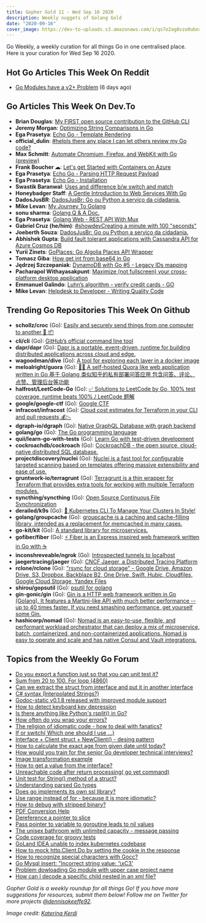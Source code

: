 ```yaml
---
title: Gopher Gold 11 - Wed Sep 16 2020
description: Weekly nuggets of Golang Gold
date: "2020-09-16"
cover_image: https://dev-to-uploads.s3.amazonaws.com/i/qs7o2ag8vzo0uborgc7v.png
---
```


Go Weekly, a weekly curation for all things Go in one centralised place. Here is your curation for Wed Sep 16 2020.



## Hot Go Articles This Week On Reddit

- [Go Modules have a v2+ Problem](https://www.reddit.com/r/golang/comments/ipwea6/go_modules_have_a_v2_problem/) (6 days ago)



## Go Articles This Week On Dev.To

- **Brian Douglas**: [My FIRST open source contribution to the GitHub CLI](https://dev.to/opensauced/my-first-open-source-contribution-to-the-github-cli-5g27)
- **Jeremy Morgan**: [Optimizing String Comparisons in Go](https://dev.to/pluralsight/optimizing-string-comparisons-in-go-4e0c)
- **Ega Prasetya**: [Echo Go - Template Rendering](https://dev.to/ga/echo-go-template-rendering-509l)
- **official_dulin**: [#helpIs there any place I can let others review my Go code?](https://dev.to/mrdulin/is-there-any-place-i-can-let-others-review-my-go-code-23k4)
- **Max Schmitt**: [Automate Chromium, Firefox, and WebKit with Go (preview)](https://dev.to/mxschmitt/automate-chromium-firefox-and-webkit-with-go-preview-j9)
- **Frank Boucher ☁**: [Let's get Started with Containers on Azure](https://dev.to/allaroundazure/let-s-get-started-with-containers-on-azure-26mh)
- **Ega Prasetya**: [Echo Go - Parsing HTTP Request Payload](https://dev.to/ga/echo-go-parsing-http-request-payload-260g)
- **Ega Prasetya**: [Echo Go - Installation](https://dev.to/ga/echo-go-installation-12d4)
- **Swastik Baranwal**: [Uses and difference b/w switch and match](https://dev.to/delta456/use-of-switch-and-match-3h7g)
- **Honeybadger Staff**: [A Gentle Introduction to Web Services With Go](https://dev.to/honeybadger_staff/a-gentle-introduction-to-web-services-with-go-15ma)
- **DadosJusBR**: [DadosJusBr: Go ou Python a serviço da cidadania.](https://dev.to/dadosjusbr/dadosjusbr-go-ou-python-a-servico-da-cidadania-hpn)
- **Mike Levan**: [My Journey To Golang](https://dev.to/thenjdevopsguy/my-journey-to-golang-cp3)
- **sonu sharma**: [Golang Q & A Doc.](https://dev.to/sonu_sharma/golang-q-a-doc-42c8)
- **Ega Prasetya**: [Golang Web - REST API With Mux](https://dev.to/ga/golang-web-rest-api-with-mux-15am)
- **Gabriel Cruz (he/him)**: [#showdevCreating a minute with 100 "seconds"](https://dev.to/gmelodie/creating-a-minute-with-100-seconds-4pd0)
- **Joeberth Souza**: [DadosJusBr: Go ou Python a serviço da cidadania.](https://dev.to/joeberth/dadosjusbr-go-ou-python-a-servico-da-cidadania-2ofl)
- **Abhishek Gupta**: [Build fault tolerant applications with Cassandra API for Azure Cosmos DB](https://dev.to/azure/build-fault-tolerant-applications-with-cassandra-api-for-azure-cosmos-db-2m70)
- **Yurii Zinets**: [GoPlaces: Go Algolia Places API Wrapper](https://dev.to/yuriizinets/goplaces-go-algolia-places-api-wrapper-3lk6)
- **Tomasz Giba**: [How get int from base64 in Go](https://dev.to/tomaszgiba/how-get-int-from-base64-in-go-f7d)
- **Jędrzej Szczepaniak**: [DynamoDB with Go #5 - Legacy IDs mapping](https://dev.to/jbszczepaniak/dynamodb-with-go-5-legacy-ids-mapping-3ho5)
- **Pacharapol Withayasakpunt**: [Maximize (not fullscreen) your cross-platform desktop application](https://dev.to/patarapolw/maximize-not-fullscreen-your-desktop-application-4652)
- **Emmanuel Galindo**: [Luhn’s algorithm - verify credit cards - GO](https://dev.to/georgexx009/luhn-s-algorithm-verify-credit-cards-go-13h2)
- **Mike Levan**: [Helpdesk to Developer - Writing Quality Code](https://dev.to/thenjdevopsguy/helpdesk-to-developer-writing-quality-code-42n2)



## Trending Go Repositories This Week On Github

- **schollz/croc** (Go): [Easily and securely send things from one computer to another 🐊 📦](https://github.com/schollz/croc)
- **cli/cli** (Go): [GitHub’s official command line tool](https://github.com/cli/cli)
- **dapr/dapr** (Go): [Dapr is a portable, event-driven, runtime for building distributed applications across cloud and edge.](https://github.com/dapr/dapr)
- **wagoodman/dive** (Go): [A tool for exploring each layer in a docker image](https://github.com/wagoodman/dive)
- **meloalright/guora** (Go): [🖖🏻 A self-hosted Quora like web application written in Go 基于 Golang 类似知乎的私有部署问答应用 包含问答、评论、点赞、管理后台等功能](https://github.com/meloalright/guora)
- **halfrost/LeetCode-Go** (Go): [✅ Solutions to LeetCode by Go, 100% test coverage, runtime beats 100% / LeetCode 题解](https://github.com/halfrost/LeetCode-Go)
- **google/google-ctf** (Go): [Google CTF](https://github.com/google/google-ctf)
- **infracost/infracost** (Go): [Cloud cost estimates for Terraform in your CLI and pull requests 💰📉](https://github.com/infracost/infracost)
- **dgraph-io/dgraph** (Go): [Native GraphQL Database with graph backend](https://github.com/dgraph-io/dgraph)
- **golang/go** (Go): [The Go programming language](https://github.com/golang/go)
- **quii/learn-go-with-tests** (Go): [Learn Go with test-driven development](https://github.com/quii/learn-go-with-tests)
- **cockroachdb/cockroach** (Go): [CockroachDB - the open source, cloud-native distributed SQL database.](https://github.com/cockroachdb/cockroach)
- **projectdiscovery/nuclei** (Go): [Nuclei is a fast tool for configurable targeted scanning based on templates offering massive extensibility and ease of use.](https://github.com/projectdiscovery/nuclei)
- **gruntwork-io/terragrunt** (Go): [Terragrunt is a thin wrapper for Terraform that provides extra tools for working with multiple Terraform modules.](https://github.com/gruntwork-io/terragrunt)
- **syncthing/syncthing** (Go): [Open Source Continuous File Synchronization](https://github.com/syncthing/syncthing)
- **derailed/k9s** (Go): [🐶 Kubernetes CLI To Manage Your Clusters In Style!](https://github.com/derailed/k9s)
- **golang/groupcache** (Go): [groupcache is a caching and cache-filling library, intended as a replacement for memcached in many cases.](https://github.com/golang/groupcache)
- **go-kit/kit** (Go): [A standard library for microservices.](https://github.com/go-kit/kit)
- **gofiber/fiber** (Go): [⚡️ Fiber is an Express inspired web framework written in Go with ☕️](https://github.com/gofiber/fiber)
- **inconshreveable/ngrok** (Go): [Introspected tunnels to localhost](https://github.com/inconshreveable/ngrok)
- **jaegertracing/jaeger** (Go): [CNCF Jaeger, a Distributed Tracing Platform](https://github.com/jaegertracing/jaeger)
- **rclone/rclone** (Go): ["rsync for cloud storage" - Google Drive, Amazon Drive, S3, Dropbox, Backblaze B2, One Drive, Swift, Hubic, Cloudfiles, Google Cloud Storage, Yandex Files](https://github.com/rclone/rclone)
- **shirou/gopsutil** (Go): [psutil for golang](https://github.com/shirou/gopsutil)
- **gin-gonic/gin** (Go): [Gin is a HTTP web framework written in Go (Golang). It features a Martini-like API with much better performance -- up to 40 times faster. If you need smashing performance, get yourself some Gin.](https://github.com/gin-gonic/gin)
- **hashicorp/nomad** (Go): [Nomad is an easy-to-use, flexible, and performant workload orchestrator that can deploy a mix of microservice, batch, containerized, and non-containerized applications. Nomad is easy to operate and scale and has native Consul and Vault integrations.](https://github.com/hashicorp/nomad)



## Topics from the Weekly Go Forum

- [Do you export a function just so that you can unit test it?](https://forum.golangbridge.org/t/do-you-export-a-function-just-so-that-you-can-unit-test-it/20538)
- [Sum from 20 to 100. For loop (4860)](https://forum.golangbridge.org/t/sum-from-20-to-100-for-loop-4860/20568)
- [Can we extract the struct from interface and put it in another interface](https://forum.golangbridge.org/t/can-we-extract-the-struct-from-interface-and-put-it-in-another-interface/20525)
- [C# syntax (Interpolated Strings?)](https://forum.golangbridge.org/t/c-syntax-interpolated-strings/20544)
- [Godoc-static v0.1.8 released with improved module support](https://forum.golangbridge.org/t/godoc-static-v0-1-8-released-with-improved-module-support/20547)
- [How to detect keyboard key depression](https://forum.golangbridge.org/t/how-to-detect-keyboard-key-depression/20572)
- [Is there anything like Python's rsplit() in Go?](https://forum.golangbridge.org/t/is-there-anything-like-pythons-rsplit-in-go/20521)
- [How often do you wrap your errors?](https://forum.golangbridge.org/t/how-often-do-you-wrap-your-errors/20537)
- [The religion of idiomatic code - how to deal with fanatics?](https://forum.golangbridge.org/t/the-religion-of-idiomatic-code-how-to-deal-with-fanatics/20571)
- [If or switch( Which one should I use ...)](https://forum.golangbridge.org/t/if-or-switch-which-one-should-i-use/20553)
- [Interface + Client struct + NewClient() - desing pattern](https://forum.golangbridge.org/t/interface-client-struct-newclient-desing-pattern/20539)
- [How to calculate the exact age from given date until today?](https://forum.golangbridge.org/t/how-to-calculate-the-exact-age-from-given-date-until-today/20530)
- [How would you train for the senior Go developer technical interviews?](https://forum.golangbridge.org/t/how-would-you-train-for-the-senior-go-developer-technical-interviews/20580)
- [Image transformation example](https://forum.golangbridge.org/t/image-transformation-example/20557)
- [How to get a value from the interface?](https://forum.golangbridge.org/t/how-to-get-a-value-from-the-interface/20589)
- [Unreachable code after return processing( go vet command)](https://forum.golangbridge.org/t/unreachable-code-after-return-processing-go-vet-command/20586)
- [Unit test for String() method of a struct?](https://forum.golangbridge.org/t/unit-test-for-string-method-of-a-struct/20523)
- [Understanding parsed Go types](https://forum.golangbridge.org/t/understanding-parsed-go-types/20561)
- [Does go implements its own ssl library?](https://forum.golangbridge.org/t/does-go-implements-its-own-ssl-library/20519)
- [Use range instead of for - because it is more idiomatic?](https://forum.golangbridge.org/t/use-range-instead-of-for-because-it-is-more-idiomatic/20517)
- [How to debug with stripped binary?](https://forum.golangbridge.org/t/how-to-debug-with-stripped-binary/20548)
- [PDF Conversion Help](https://forum.golangbridge.org/t/pdf-conversion-help/20535)
- [Dereference a pointer to slice](https://forum.golangbridge.org/t/dereference-a-pointer-to-slice/20541)
- [Pass pointer to variable to goroutine leads to nil values](https://forum.golangbridge.org/t/pass-pointer-to-variable-to-goroutine-leads-to-nil-values/20590)
- [The unisex bathroom with unlimited capacity - message passing](https://forum.golangbridge.org/t/the-unisex-bathroom-with-unlimited-capacity-message-passing/20532)
- [Code coverage for groovy tests](https://forum.golangbridge.org/t/code-coverage-for-groovy-tests/20585)
- [GoLand IDEA unable to index kubernetes codebase](https://forum.golangbridge.org/t/goland-idea-unable-to-index-kubernetes-codebase/20550)
- [How to mock http.Client.Do by setting the cookie in the response](https://forum.golangbridge.org/t/how-to-mock-http-client-do-by-setting-the-cookie-in-the-response/20543)
- [How to recognize special characters with Gocc?](https://forum.golangbridge.org/t/how-to-recognize-special-characters-with-gocc/20533)
- [Go Mysql insert: "Incorrect string value: '\xC3'](https://forum.golangbridge.org/t/go-mysql-insert-incorrect-string-value-xc3/20528)
- [Problem dowloading Go module with upper case project name](https://forum.golangbridge.org/t/problem-dowloading-go-module-with-upper-case-project-name/20587)
- [How can I decode a specific child nested in an xml file?](https://forum.golangbridge.org/t/how-can-i-decode-a-specific-child-nested-in-an-xml-file/20592)

_Gopher Gold is a weekly roundup for all things Go! If you have more suggestions for resources, submit them below! Follow me on Twitter for more projects [@dennisokeeffe92](https://twitter.com/dennisokeeffe92)._

_Image credit: [Katerina Kerdi](https://unsplash.com/@katekerdi)_
